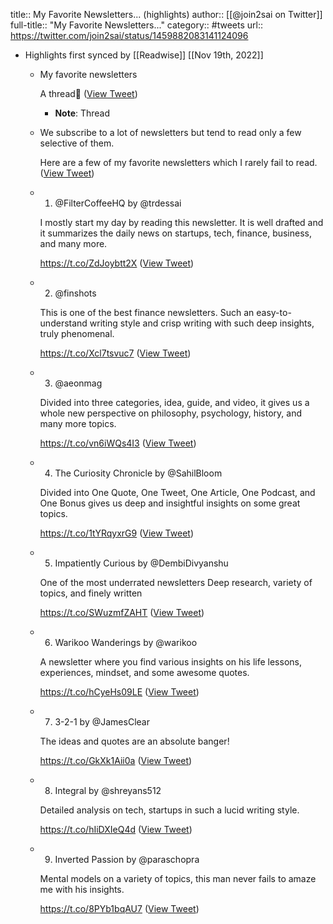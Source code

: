 title:: My Favorite Newsletters... (highlights)
author:: [[@join2sai on Twitter]]
full-title:: "My Favorite Newsletters..."
category:: #tweets
url:: https://twitter.com/join2sai/status/1459882083141124096

- Highlights first synced by [[Readwise]] [[Nov 19th, 2022]]
	- My favorite newsletters
	  
	  A thread🧵 ([View Tweet](https://twitter.com/join2sai/status/1459882083141124096))
		- **Note**: Thread
	- We subscribe to a lot of newsletters but tend to read only a few selective of them.
	  
	  Here are a few of my favorite newsletters which I rarely fail to read. ([View Tweet](https://twitter.com/join2sai/status/1459882087096274949))
	- 1. @FilterCoffeeHQ by @trdessai
	  
	  I mostly start my day by reading this newsletter. It is well drafted and it summarizes the daily news on startups, tech, finance, business, and many more.
	  
	  https://t.co/ZdJoybtt2X ([View Tweet](https://twitter.com/join2sai/status/1459882090900512773))
	- 2. @finshots
	  
	  This is one of the best finance newsletters. Such an easy-to-understand writing style and crisp writing with such deep insights, truly phenomenal.
	  
	  https://t.co/Xcl7tsvuc7 ([View Tweet](https://twitter.com/join2sai/status/1459882095111671811))
	- 3. @aeonmag
	  
	  Divided into three categories, idea, guide, and video, it gives us a whole new perspective on philosophy, psychology, history, and many more topics.
	  
	  https://t.co/vn6iWQs4I3 ([View Tweet](https://twitter.com/join2sai/status/1459882098865545216))
	- 4. The Curiosity Chronicle by @SahilBloom
	  
	  Divided into One Quote, One Tweet, One Article, One Podcast, and One Bonus gives us deep and insightful insights on some great topics. 
	  
	  https://t.co/1tYRqyxrG9 ([View Tweet](https://twitter.com/join2sai/status/1459882102879449094))
	- 5. Impatiently Curious by @DembiDivyanshu
	  
	  One of the most underrated newsletters
	  Deep research, variety of topics, and finely written 
	  
	  https://t.co/SWuzmfZAHT ([View Tweet](https://twitter.com/join2sai/status/1459882106738274315))
	- 6. Warikoo Wanderings by @warikoo
	  
	  A newsletter where you find various insights on his life lessons, experiences, mindset, and some awesome quotes.
	  
	  https://t.co/hCyeHs09LE ([View Tweet](https://twitter.com/join2sai/status/1459882110508933128))
	- 7. 3-2-1 by @JamesClear
	  
	  The ideas and quotes are an absolute banger!
	  
	  https://t.co/GkXk1Aii0a ([View Tweet](https://twitter.com/join2sai/status/1459882114229235720))
	- 8. Integral by @shreyans512
	  
	  Detailed analysis on tech, startups in such a lucid writing style. 
	  
	  https://t.co/hIiDXIeQ4d ([View Tweet](https://twitter.com/join2sai/status/1459882117865738240))
	- 9. Inverted Passion by @paraschopra
	  
	  Mental models on a variety of topics, this man never fails to amaze me with his insights. 
	  
	  https://t.co/8PYb1bqAU7 ([View Tweet](https://twitter.com/join2sai/status/1459882121808388098))